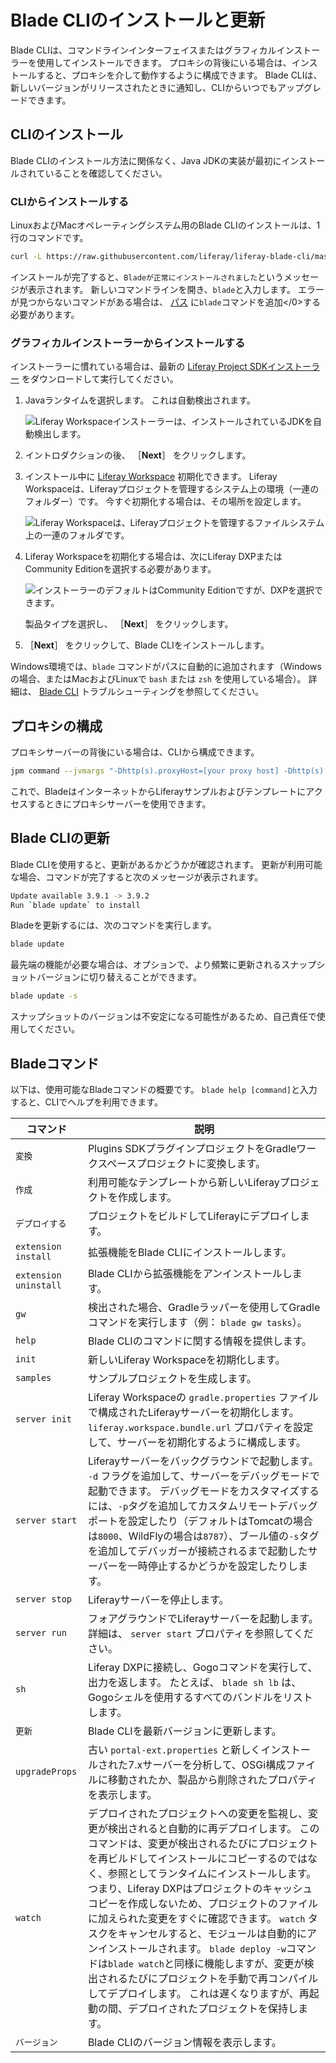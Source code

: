 # Blade CLIのインストールと更新

Blade CLIは、コマンドラインインターフェイスまたはグラフィカルインストーラーを使用してインストールできます。 プロキシの背後にいる場合は、インストールすると、プロキシを介して動作するように構成できます。 Blade CLIは、新しいバージョンがリリースされたときに通知し、CLIからいつでもアップグレードできます。

## CLIのインストール

Blade CLIのインストール方法に関係なく、Java JDKの実装が最初にインストールされていることを確認してください。

### CLIからインストールする

LinuxおよびMacオペレーティングシステム用のBlade CLIのインストールは、1行のコマンドです。

```bash
curl -L https://raw.githubusercontent.com/liferay/liferay-blade-cli/master/cli/installers/local | sh
```

インストールが完了すると、`Bladeが正常にインストールされました`というメッセージが表示されます。 新しいコマンドラインを開き、`blade`と入力します。 エラーが見つからないコマンドがある場合は、 [パス](./troubleshooting-blade-cli.md#the-blade-command-is-not-available-in-my-cli) に`blade`コマンドを追加</0>する必要があります。

### グラフィカルインストーラーからインストールする

インストーラーに慣れている場合は、最新の [Liferay Project SDKインストーラー](https://sourceforge.net/projects/lportal/files/Liferay%20IDE/) をダウンロードして実行してください。

1. Javaランタイムを選択します。 これは自動検出されます。

   ![Liferay Workspaceインストーラーは、インストールされているJDKを自動検出します。](./installing-and-updating-blade-cli/images/01.png)

1. イントロダクションの後、 ［**Next**］ をクリックします。

1. インストール中に [Liferay Workspace](../liferay-workspace/what-is-liferay-workspace.md) 初期化できます。 Liferay Workspaceは、Liferayプロジェクトを管理するシステム上の環境（一連のフォルダー）です。 今すぐ初期化する場合は、その場所を設定します。

   ![Liferay Workspaceは、Liferayプロジェクトを管理するファイルシステム上の一連のフォルダです。](./installing-and-updating-blade-cli/images/02.png)

1. Liferay Workspaceを初期化する場合は、次にLiferay DXPまたはCommunity Editionを選択する必要があります。

   ![インストーラーのデフォルトはCommunity Editionですが、DXPを選択できます。](./installing-and-updating-blade-cli/images/03.png)

   製品タイプを選択し、 ［**Next**］ をクリックします。

1. ［**Next**］ をクリックして、Blade CLIをインストールします。

Windows環境では、`blade` コマンドがパスに自動的に追加されます（Windowsの場合、またはMacおよびLinuxで `bash` または `zsh` を使用している場合）。 詳細は、 [Blade CLI](./troubleshooting-blade-cli.md) トラブルシューティングを参照してください。

## プロキシの構成

プロキシサーバーの背後にいる場合は、CLIから構成できます。

```bash
jpm command --jvmargs "-Dhttp(s).proxyHost=[your proxy host] -Dhttp(s).proxyPort=[your proxy port]" jpm
```

これで、BladeはインターネットからLiferayサンプルおよびテンプレートにアクセスするときにプロキシサーバーを使用できます。

## Blade CLIの更新

Blade CLIを使用すると、更新があるかどうかが確認されます。 更新が利用可能な場合、コマンドが完了すると次のメッセージが表示されます。

```bash
Update available 3.9.1 -> 3.9.2
Run `blade update` to install
```

Bladeを更新するには、次のコマンドを実行します。

```bash
blade update
```

最先端の機能が必要な場合は、オプションで、より頻繁に更新されるスナップショットバージョンに切り替えることができます。

```bash
blade update -s
```

スナップショットのバージョンは不安定になる可能性があるため、自己責任で使用してください。

## Bladeコマンド

以下は、使用可能なBladeコマンドの概要です。 `blade help [command]`と入力すると、CLIでヘルプを利用できます。

| コマンド                  | 説明                                                                                                                                                                                                                                                                                                                                                                 |
| --------------------- | ------------------------------------------------------------------------------------------------------------------------------------------------------------------------------------------------------------------------------------------------------------------------------------------------------------------------------------------------------------------ |
| `変換`                  | Plugins SDKプラグインプロジェクトをGradleワークスペースプロジェクトに変換します。                                                                                                                                                                                                                                                                                                                  |
| `作成`                  | 利用可能なテンプレートから新しいLiferayプロジェクトを作成します。                                                                                                                                                                                                                                                                                                                               |
| `デプロイする`              | プロジェクトをビルドしてLiferayにデプロイします。                                                                                                                                                                                                                                                                                                                                       |
| `extension install`   | 拡張機能をBlade CLIにインストールします。                                                                                                                                                                                                                                                                                                                                          |
| `extension uninstall` | Blade CLIから拡張機能をアンインストールします。                                                                                                                                                                                                                                                                                                                                       |
| `gw`                  | 検出された場合、Gradleラッパーを使用してGradleコマンドを実行します（例： `blade gw tasks`）。                                                                                                                                                                                                                                                                                                      |
| `help`                | Blade CLIのコマンドに関する情報を提供します。                                                                                                                                                                                                                                                                                                                                        |
| `init`                | 新しいLiferay Workspaceを初期化します。                                                                                                                                                                                                                                                                                                                                       |
| `samples`             | サンプルプロジェクトを生成します。                                                                                                                                                                                                                                                                                                                                                  |
| `server init`         | Liferay Workspaceの `gradle.properties` ファイルで構成されたLiferayサーバーを初期化します。 `liferay.workspace.bundle.url` プロパティを設定して、サーバーを初期化するように構成します。                                                                                                                                                                                                                                 |
| `server start`        | Liferayサーバーをバックグラウンドで起動します。 `-d` フラグを追加して、サーバーをデバッグモードで起動できます。 デバッグモードをカスタマイズするには、`-p`タグを追加してカスタムリモートデバッグポートを設定したり（デフォルトはTomcatの場合は`8000`、WildFlyの場合は`8787`）、ブール値の`-s`タグを追加してデバッガーが接続されるまで起動したサーバーを一時停止するかどうかを設定したりします。                                                                                                                                            |
| `server stop`         | Liferayサーバーを停止します。                                                                                                                                                                                                                                                                                                                                                 |
| `server run`          | フォアグラウンドでLiferayサーバーを起動します。 詳細は、 `server start` プロパティを参照してください。                                                                                                                                                                                                                                                                                                    |
| `sh`                  | Liferay DXPに接続し、Gogoコマンドを実行して、出力を返します。 たとえば、 `blade sh lb` は、Gogoシェルを使用するすべてのバンドルをリストします。                                                                                                                                                                                                                                                                          |
| `更新`                  | Blade CLIを最新バージョンに更新します。                                                                                                                                                                                                                                                                                                                                           |
| `upgradeProps`        | 古い `portal-ext.properties` と新しくインストールされた7.xサーバーを分析して、OSGi構成ファイルに移動されたか、製品から削除されたプロパティを表示します。                                                                                                                                                                                                                                                                       |
| `watch`               | デプロイされたプロジェクトへの変更を監視し、変更が検出されると自動的に再デプロイします。 このコマンドは、変更が検出されるたびにプロジェクトを再ビルドしてインストールにコピーするのではなく、参照としてランタイムにインストールします。 つまり、Liferay DXPはプロジェクトのキャッシュコピーを作成しないため、プロジェクトのファイルに加えられた変更をすぐに確認できます。 `watch` タスクをキャンセルすると、モジュールは自動的にアンインストールされます。 `blade deploy -w`コマンドは`blade watch`と同様に機能しますが、変更が検出されるたびにプロジェクトを手動で再コンパイルしてデプロイします。 これは遅くなりますが、再起動の間、デプロイされたプロジェクトを保持します。 |
| `バージョン`               | Blade CLIのバージョン情報を表示します。                                                                                                                                                                                                                                                                                                                                           |
